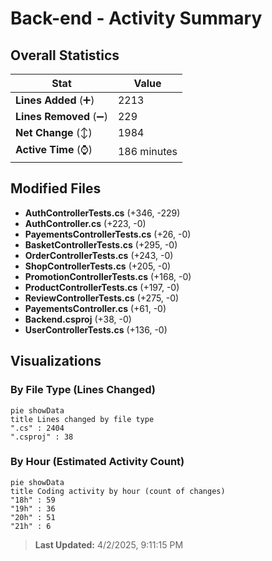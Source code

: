 # Back-end - Activity Summary 

## Overall Statistics

| Stat                   | Value                                                             |
| ---------------------- | ----------------------------------------------------------------- |
| **Lines Added** (➕)   | 2213                                          |
| **Lines Removed** (➖) | 229                                        |
| **Net Change** (↕)    | 1984                |
| **Active Time** (⌚)   | 186 minutes |


## Modified Files
- **AuthControllerTests.cs** (+346, -229)
- **AuthController.cs** (+223, -0)
- **PayementsControllerTests.cs** (+26, -0)
- **BasketControllerTests.cs** (+295, -0)
- **OrderControllerTests.cs** (+243, -0)
- **ShopControllerTests.cs** (+205, -0)
- **PromotionControllerTests.cs** (+168, -0)
- **ProductControllerTests.cs** (+197, -0)
- **ReviewControllerTests.cs** (+275, -0)
- **PayementsController.cs** (+61, -0)
- **Backend.csproj** (+38, -0)
- **UserControllerTests.cs** (+136, -0)

## Visualizations

### By File Type (Lines Changed)

```mermaid
pie showData
title Lines changed by file type
".cs" : 2404
".csproj" : 38
```

### By Hour (Estimated Activity Count)

```mermaid
pie showData
title Coding activity by hour (count of changes)
"18h" : 59
"19h" : 36
"20h" : 51
"21h" : 6
```


> **Last Updated:** 4/2/2025, 9:11:15 PM